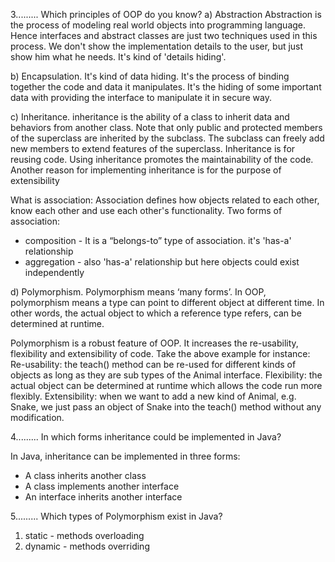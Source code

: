 3......... Which principles of OOP do you know?
a) Abstraction
Abstraction is the process of modeling real world objects into programming language.
Hence interfaces and abstract classes are just two techniques used in this process.
We don't show the implementation details to the user, but just show him what he needs.
It's kind of 'details hiding'.

b) Encapsulation.
It's kind of data hiding. It's the process of binding together the code and data it manipulates.
It's the hiding of some important data with providing the interface to manipulate it in secure way.

c) Inheritance.
inheritance is the ability of a class to inherit data and behaviors from another class.
Note that only public and protected members of the superclass are inherited by
the subclass. The subclass can freely add new members to extend features of the superclass.
Inheritance is for reusing code. Using inheritance promotes the maintainability of the code.
Another reason for implementing inheritance is for the purpose of extensibility

What is association:
Association defines how objects related to each other, know each other and use each other's functionality.
Two forms of association:
- composition - It is a “belongs-to” type of association. it's 'has-a' relationship
- aggregation - also 'has-a' relationship but here objects could exist independently

d) Polymorphism.
Polymorphism means ‘many forms’. In OOP, polymorphism means a type can point to
different object at different time. In other words, the actual object to which
a reference type refers, can be determined at runtime.

Polymorphism is a robust feature of OOP. It increases the re-usability,
flexibility and extensibility of code. Take the above example for instance:
Re-usability: the teach() method can be re-used for different kinds of objects as
long as they are sub types of the Animal interface.
Flexibility: the actual object can be determined at runtime which allows the code
run more flexibly.
Extensibility: when we want to add a new kind of Animal, e.g. Snake, we just pass
an object of Snake into the teach() method without any modification.

4......... In which forms inheritance could be implemented in Java?

In Java, inheritance can be implemented in three forms:
- A class inherits another class
- A class implements another interface
- An interface inherits another interface

5......... Which types of Polymorphism exist in Java?
1) static - methods overloading
2) dynamic - methods overriding